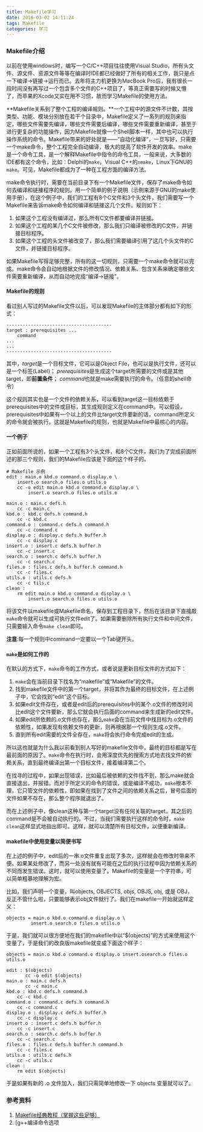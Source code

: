 ```yaml
---
title: Makefile学习
date: 2016-03-02 14:11:24
tags: Makefile
categories: 学习
---
```


### Makefile介绍

以前在使用windows时，编写一个C/C++项目往往使用Visual Studio，所有头文件、源文件、资源文件等等在编译时IDE都已经做好了所有的相关工作，我只是点一下编译->链接->运行而已。去年将主力机更换为MacBook Pro后，我有很长一段时间没有再写过一个包含多个文件的C++项目了，等真正需要写的时候又懵了，而苹果的Xcode又实在用不习惯，故而学习Makefile的使用方法。

**Makefile关系到了整个工程的编译规则。**一个工程中的源文件不计数，其按类型、功能、模块分别放在若干个目录中，Makefile定义了一系列的规则来指定，哪些文件需要先编译，哪些文件需要后编译，哪些文件需要重新编译，甚至于进行更复杂的功能操作，因为Makefile就像一个Shell脚本一样，其中也可以执行操作系统的命令。Makefile带来的好处就是——“自动化编译”，一旦写好，只需要一个make命令，整个工程完全自动编译，极大的提高了软件开发的效率。make是一个命令工具，是一个解释Makefile中指令的命令工具，一般来说，大多数的IDE都有这个命令，比如：Delphi的`make`，Visual C++的`nmake`，Linux下GNU的`make`。可见，Makefile都成为了一种在工程方面的编译方法。

make命令执行时，需要在当前目录下有一个Makefile文件，保存了make命令如何去编译和链接程序的规则。用一个简单的例子说明（示例来源于GNU的make使用手册），在这个例子中，我们的工程有8个C文件和3个头文件，我们需要写一个Makefile来告诉make命令如何编译和链接这几个文件。规则如下：

1. 如果这个工程没有编译过，那么所有C文件都要编译并链接。
2. 如果这个工程的某几个C文件被修改，那么我们只编译被修改的C文件，并链接目标程序。
3. 如果这个工程的头文件被改变了，那么我们需要编译引用了这几个头文件的C文件，并链接目标程序。

如果Makefile写得足够完整，所有的这一切规则，只需要一个make命令就可以完成。make命令会自动地根据文件的修改情况、依赖关系、包含关系来确定哪些文件需要重新编译，从而自动地完成“编译->链接”。

#### Makefile的规则

看过别人写过的Makefile文件以后，可以发现Makefile的主体部分都有如下的形式：
​	

```
---------------------------------------
target : prerequisites ...
	command
...
...
---------------------------------------
```

其中，*target*是一个目标文件，它可以是Object File，也可以是执行文件，还可以是一个标签(Label)；
*prerequisites*是生成这个target所需要的文件或是其他target，即**前置条件**；
*command*也就是make需要执行的命令。（任意的shell命令）

这个规则其实也是一个文件的依赖关系，可以看到target这一目标依赖于prerequisites中的文件或目标，其生成规则定义在command中。可以假设，prerequisites中如果有一个以上的文件比target文件要新的话，command所定义的命令就会被执行。这就是Makefile的规则，也就是Makefile中最核心的内容。

#### 一个例子

正如前面所说的，如果一个工程有3个头文件，和8个C文件，我们为了完成前面所述的那三个规则，我们的Makefile应该是下面的这个样子的。

```
# Makefile 示例
edit : main.o kbd.o command.o display.o \
	insert.o search.o files.o utils.o
	cc -o edit main.o kbd.o command.o display.o \
		insert.o search.o files.o utils.o

main.o : main.c defs.h
	cc -c main.c
kbd.o : kbd.c defs.h command.h
    cc -c kbd.c
command.o : command.c defs.h command.h
    cc -c command.c
display.o : display.c defs.h buffer.h
    cc -c display.c
insert.o : insert.c defs.h buffer.h
    cc -c insert.c
search.o : search.c defs.h buffer.h
    cc -c search.c
files.o : files.c defs.h buffer.h command.h
    cc -c files.c
utils.o : utils.c defs.h
    cc -c tils.c
clean :
	rm edit main.o kbd.o command.o display.o \
    	insert.o search.o files.o utils.o
```

将该文件以makefile或Makefile命名，保存到工程目录下，然后在该目录下直接敲`make`命令就可以生成可执行文件edit了。如果需要删除所有执行文件和中间文件，只需要输入命令`make clean`即可。

**注意**:每一个规则中command一定要以一个Tab键开头。

#### `make`是如何工作的

在默认的方式下，`make`命令的工作方式，或者说是更新目标文件的方式如下：

1. `make`会在当前目录下找名为“makefile”或“Makefile”的文件。
2. 找到makefile文件中的第一个target，并将其作为最终的目标文件，在上述例子中，它会找到“edit”这个目标。
3. 如果edit文件存在，或者是edit后的prerequisites中的某个.o文件的修改时间比edit这个文件要新，那么它就会执行后面的command来生成新的edit文件。
4. 如果edit所依赖的.o文件也存在，那么`make`会在当前文件中找目标为.o文件的依赖性，如果发现有依赖文件的更新，则再根据那一个规则生成.o文件。
5. 直到所有edit需要的文件全存在，`make`将会执行命令完成edit的生成。

所以这也就是为什么我以前看到别人写好的makefile文件中，最终的目标都是写在最前面的原因了。`make`命令在执行时，会用深度优先的搜索方式地去找文件的依赖关系，直到最终编译出第一个目标文件，接着编译第二个。

在找寻的过程中，如果出现错误，比如最后被依赖的文件找不到，那么make就会直接退出，并报错。而对于所定义的命令的错误，或是编译不成功，`make`根本不理，它只管文件的依赖性，即如果在找到了文件之间的依赖关系之后，冒号后面的文件如果不存在，那么整个程序就退出了。

而在上述例子中，像clean这种与第一个target没有任何关联的target，其之后的command是不会被自动执行的。不过，当我们需要执行这样的命令时，`make clean`这样显式地指出即可。这样，就可以清楚所有目标文件，以便重新编译。

#### makefile中使用变量以简便书写

在上述的例子中，edit后的一串.o文件重复出现了多次，这样就会在修改时带来不便。如果某处修改了，而另一处没有就有可能在之后的执行过程中因为依赖关系的不同而发生错误。这时，就可以使用变量了。Makefile的变量是一个字符串，可以简单粗暴地理解为宏。

比如，我们声明一个变量，叫objects, OBJECTS, objs, OBJS, obj, 或是 OBJ，反正不管什么啦，只要能够表示obj文件就行了。我们在makefile一开始就这样定义：

```
objects = main.o kbd.o command.o display.o \
         insert.o search.o files.o utils.o
```

于是，我们就可以很方便地在我们的makefile中以“$(objects)”的方式来使用这个变量了，于是我们的改良版makefile就变成下面这个样子：
​	

```
objects = main.o kbd.o command.o display.o insert.osearch.o files.o utils.o 
```

```
edit : $(objects)
       cc -o edit $(objects)
main.o : main.c defs.h
       cc -c main.c
kbd.o : kbd.c defs.h command.h
	cc -c kbd.c
command.o : command.c defs.h command.h
    cc -c command.c
display.o : display.c defs.h buffer.h
    cc -c display.c
insert.o : insert.c defs.h buffer.h
    cc -c insert.c
search.o : search.c defs.h buffer.h
    cc -c search.c
files.o : files.c defs.h buffer.h command.h
    cc -c files.c
utils.o : utils.c defs.h
    cc -c utils.c
clean :
    rm edit $(objects)
```

于是如果有新的 .o 文件加入，我们只需简单地修改一下 objects 变量就可以了。

### 参考资料

1. [Makefile经典教程（掌握这些足够）](http://blog.csdn.net/ruglcc/article/details/7814546/#t1)
2. [g++编译命令选项

